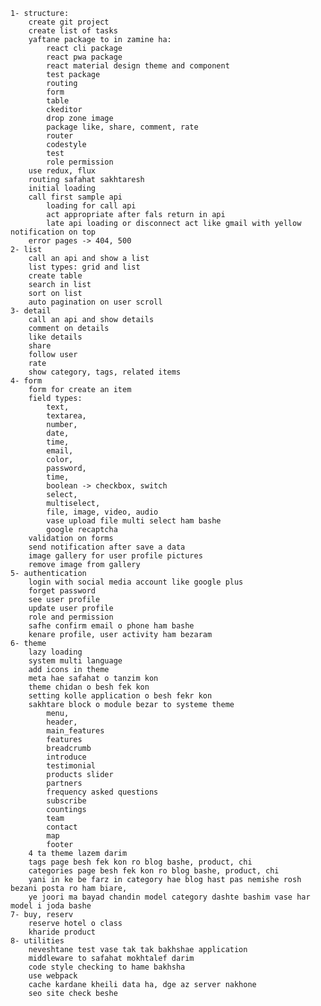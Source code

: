 	1- structure:
		create git project
		create list of tasks
		yaftane package to in zamine ha:
			react cli package
			react pwa package
			react material design theme and component
			test package
			routing
			form
			table
			ckeditor
			drop zone image
			package like, share, comment, rate
			router
			codestyle
			test
			role permission
		use redux, flux
		routing safahat sakhtaresh
		initial loading
		call first sample api
			loading for call api
			act appropriate after fals return in api
			late api loading or disconnect act like gmail with yellow notification on top
		error pages -> 404, 500
	2- list
		call an api and show a list
		list types: grid and list
		create table
		search in list
		sort on list
		auto pagination on user scroll
	3- detail
		call an api and show details
		comment on details
		like details
		share
		follow user
		rate
		show category, tags, related items
	4- form
		form for create an item
		field types:
			text,
			textarea,
			number,
			date,
			time,
			email,
			color,
			password,
			time,
			boolean -> checkbox, switch
			select, 
			multiselect,
			file, image, video, audio
			vase upload file multi select ham bashe
			google recaptcha
		validation on forms
		send notification after save a data
		image gallery for user profile pictures
		remove image from gallery
	5- authentication
		login with social media account like google plus
		forget password
		see user profile
		update user profile
		role and permission
		safhe confirm email o phone ham bashe
		kenare profile, user activity ham bezaram
	6- theme
		lazy loading
		system multi language
		add icons in theme
		meta hae safahat o tanzim kon
		theme chidan o besh fek kon
		setting kolle application o besh fekr kon
		sakhtare block o module bezar to systeme theme
			menu,
			header,
			main_features
			features
			breadcrumb
			introduce
			testimonial
			products slider
			partners
			frequency asked questions
			subscribe
			countings
			team
			contact
			map
			footer
		4 ta theme lazem darim
		tags page besh fek kon ro blog bashe, product, chi
		categories page besh fek kon ro blog bashe, product, chi
		yani in ke be farz in category hae blog hast pas nemishe rosh bezani posta ro ham biare, 
		ye joori ma bayad chandin model category dashte bashim vase har model i joda bashe
	7- buy, reserv
		reserve hotel o class
		kharide product
	8- utilities
		neveshtane test vase tak tak bakhshae application
		middleware to safahat mokhtalef darim
		code style checking to hame bakhsha
		use webpack
		cache kardane kheili data ha, dge az server nakhone
		seo site check beshe